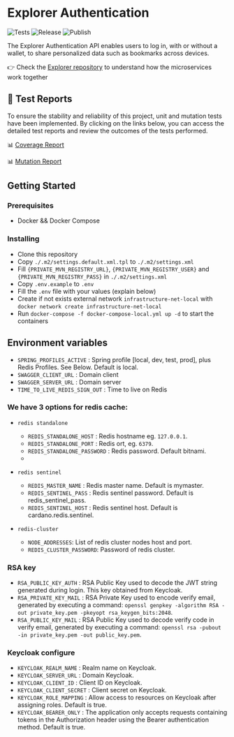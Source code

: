 # Explorer Authentication


<p align="left">
<img alt="Tests" src="https://github.com/cardano-foundation/cf-explorer-authentication/actions/workflows/tests.yaml/badge.svg" />
<img alt="Release" src="https://github.com/cardano-foundation/cf-explorer-authentication/actions/workflows/release.yaml/badge.svg?branch=main" />
<img alt="Publish" src="https://github.com/cardano-foundation/cf-explorer-authentication/actions/workflows/publish.yaml/badge.svg?branch=main" />
</p>

The Explorer Authentication API enables users to log in, with or without a wallet, to share personalized data such as bookmarks across devices.

👉 Check the [Explorer repository](https://github.com/cardano-foundation/cf-explorer) to understand how the microservices work together

## 🧪 Test Reports

To ensure the stability and reliability of this project, unit and mutation tests have been implemented. By clicking on the links below, you can access the detailed test reports and review the outcomes of the tests performed.

📊 [Coverage Report](https://cardano-foundation.github.io/cf-explorer-authentication/coverage-report/)

📊 [Mutation Report](https://cardano-foundation.github.io/cf-explorer-authentication/mutation-report/)

## Getting Started

### Prerequisites

- Docker && Docker Compose

### Installing

- Clone this repository
- Copy `./.m2/settings.default.xml.tpl` to `./.m2/settings.xml`
- Fill `{PRIVATE_MVN_REGISTRY_URL}`, `{PRIVATE_MVN_REGISTRY_USER}` and `{PRIVATE_MVN_REGISTRY_PASS}` in `./.m2/settings.xml`
- Copy `.env.example`  to `.env`
- Fill the `.env` file with your values (explain below)
- Create if not exists external network `infrastructure-net-local` with `docker network create infrastructure-net-local`
- Run `docker-compose -f docker-compose-local.yml up -d` to start the containers

## Environment variables

- `SPRING_PROFILES_ACTIVE` : Spring profile [local, dev, test, prod], plus Redis Profiles. See Below. Default is local.
- `SWAGGER_CLIENT_URL` : Domain client
- `SWAGGER_SERVER_URL` : Domain server
- `TIME_TO_LIVE_REDIS_SIGN_OUT` : Time to live on Redis

### We have 3 options for redis cache:
- `redis standalone`
    - `REDIS_STANDALONE_HOST` : Redis hostname eg. `127.0.0.1`.
    - `REDIS_STANDALONE_PORT` : Redis ort, eg. `6379`.
    - `REDIS_STANDALONE_PASSWORD` : Redis password. Default bitnami.
    -
- `redis sentinel`
    - `REDIS_MASTER_NAME` : Redis master name. Default is mymaster.
    - `REDIS_SENTINEL_PASS` : Redis sentinel password. Default is redis_sentinel_pass.
    - `REDIS_SENTINEL_HOST` : Redis sentinel host. Default is  cardano.redis.sentinel.

- `redis-cluster`
    -  `NODE_ADDRESSES`: List of redis cluster nodes host and port.
    -  `REDIS_CLUSTER_PASSWORD`: Password of redis cluster.

### RSA key
- `RSA_PUBLIC_KEY_AUTH` : RSA Public Key used to decode the JWT string generated during login. This key obtained from Keycloak.
- `RSA_PRIVATE_KEY_MAIL` : RSA Private Key used to encode verify email, generated by executing a command: `openssl genpkey -algorithm RSA -out private_key.pem -pkeyopt rsa_keygen_bits:2048`.
- `RSA_PUBLIC_KEY_MAIL` : RSA Public Key used to decode verify code in verify email, generated by executing a command: `openssl rsa -pubout -in private_key.pem -out public_key.pem`.

### Keycloak configure
- `KEYCLOAK_REALM_NAME` : Realm name on Keycloak.
- `KEYCLOAK_SERVER_URL` : Domain Keycloak.
- `KEYCLOAK_CLIENT_ID` : Client ID on Keycloak.
- `KEYCLOAK_CLIENT_SECRET` : Client secret on Keycloak.
- `KEYCLOAK_ROLE_MAPPING` : Allow access to resources on Keycloak after assigning roles. Default is true.
- `KEYCLOAK_BEARER_ONLY` : The application only accepts requests containing tokens in the Authorization header using the Bearer authentication method. Default is true.